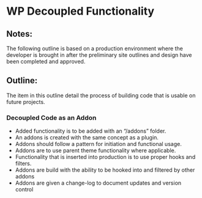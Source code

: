 WP Decoupled Functionality
====================

Notes:
--------------------
The following outline is based on a production environment where the developer is brought in after the preliminary site outlines and design have been completed and approved.

Outline:
--------------------
The item in this outline detail the process of building code that is usable on future projects.

### Decoupled Code as an Addon
- Added functionality is to be added with an “/addons” folder.
- An addons is created with the same concept as a plugin.
- Addons should follow a pattern for initiation and functional usage.
- Addons are to use parent theme functionality where applicable.
- Functionality that is inserted into production is to use proper hooks and filters.
- Addons are build with the ability to be hooked into and filtered by other addons
- Addons are given a change-log to document updates and version control